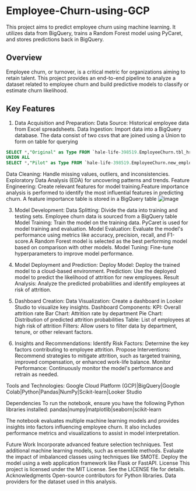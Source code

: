 # Employee-Churn-using-GCP
This project aims to predict employee churn using machine learning. It utilizes data from BigQuery, trains a Random Forest model using PyCaret, and stores predictions back in BigQuery.
## Overview

Employee churn, or turnover, is a critical metric for organizations aiming to retain talent. This project provides an end-to-end pipeline to analyze a dataset related to employee churn and build predictive models to classify or estimate churn likelihood.
## Key Features
1. Data Acquisition and Preparation:
  Data Source: Historical employee data from Excel spreadsheets.
  Data Ingestion: Import data into a BigQuery database. The data consist of two csvs that are joined using a Union to form on table for querying
  ```sql
  SELECT *,"Original" as Type FROM `hale-life-398519.EmployeeChurn.tbl_hr_data` 
  UNION ALL
  SELECT *,"Pilot" as Type FROM `hale-life-398519.EmployeeChurn.new_employee`
  ```
  Data Cleaning: Handle missing values, outliers, and inconsistencies.
  Exploratory Data Analysis (EDA) for uncovering patterns and trends.
  Feature Engineering: Create relevant features for model training.Feature importance analysis is performed to identify the most influential features in predicting churn.
  A feature importance table is stored in a BigQuery table 
![image](https://github.com/user-attachments/assets/da481679-5817-4da3-b54f-e3901174c2ed)

3. Model Development:
  Data Splitting: Divide the data into training and testing sets. Employee churn data is sourced from a BigQuery table
  Model Training: Train the model on the training data. PyCaret is used for model training and evaluation.
  Model Evaluation: Evaluate the model's performance using metrics like accuracy, precision, recall, and F1-score.A Random Forest model is selected as the best performing model based on comparison with other models.
  Model Tuning: Fine-tune hyperparameters to improve model performance.

5. Model Deployment and Prediction:
  Deploy Model: Deploy the trained model to a cloud-based environment.
  Prediction: Use the deployed model to predict the likelihood of attrition for new employees.
  Result Analysis: Analyze the predicted probabilities and identify employees at risk of attrition.

6. Dashboard Creation:
  Data Visualization: Create a dashboard in Looker Studio to visualize key insights.
  Dashboard Components:
  KPI: Overall attrition rate
  Bar Chart: Attrition rate by department
  Pie Chart: Distribution of predicted attrition probabilities
  Table: List of employees at high risk of attrition
  Filters: Allow users to filter data by department, tenure, or other relevant factors.


7. Insights and Recommendations:
  Identify Risk Factors: Determine the key factors contributing to employee attrition.
  Propose Interventions: Recommend strategies to mitigate attrition, such as targeted training, improved compensation, or enhanced work-life balance.
  Monitor Performance: Continuously monitor the model's performance and retrain as needed.

Tools and Technologies:
Google Cloud Platform (GCP)|BigQuery|Google Colab|Python|Pandas|NumPy|Scikit-learn|Looker Studio

Dependencies
To run the notebook, ensure you have the following Python libraries installed:
pandas|numpy|matplotlib|seaborn|scikit-learn

The notebook evaluates multiple machine learning models and provides insights into factors influencing employee churn. It also includes performance metrics and visualizations to assist in model interpretation.

Future Work
Incorporate advanced feature selection techniques.
Test additional machine learning models, such as ensemble methods.
Evaluate the impact of imbalanced classes using techniques like SMOTE.
Deploy the model using a web application framework like Flask or FastAPI.
License
This project is licensed under the MIT License. See the LICENSE file for details.
Acknowledgments
Open-source contributors for Python libraries.
Data providers for the dataset used in this analysis.


